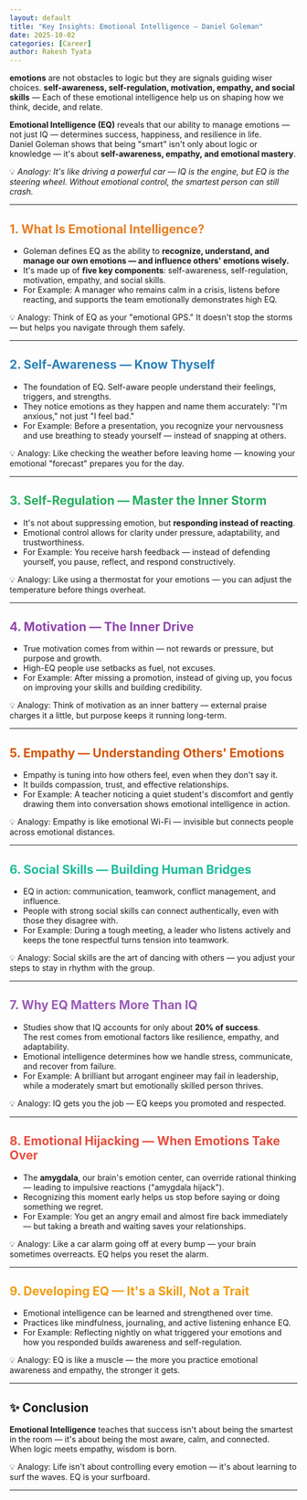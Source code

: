 ```yaml
---
layout: default
title: "Key Insights: Emotional Intelligence — Daniel Goleman"
date: 2025-10-02
categories: [Career]
author: Rakesh Tyata
---
```


**emotions** are not obstacles to logic but they are signals guiding wiser choices. **self-awareness, self-regulation, motivation, empathy, and social skills** — Each of these emotional intelligence help us on shaping how we think, decide, and relate.

**Emotional Intelligence (EQ)** reveals that our ability to manage emotions — not just IQ — determines success, happiness, and resilience in life.  
Daniel Goleman shows that being "smart" isn't only about logic or knowledge — it's about **self-awareness, empathy, and emotional mastery**.

💡 _Analogy: It's like driving a powerful car — IQ is the engine, but EQ is the steering wheel. Without emotional control, the smartest person can still crash._

---

## <span style="color:#E67E22">1. What Is Emotional Intelligence?</span>

- Goleman defines EQ as the ability to **recognize, understand, and manage our own emotions — and influence others' emotions wisely.**
- It's made up of **five key components**: self-awareness, self-regulation, motivation, empathy, and social skills.
- For Example: A manager who remains calm in a crisis, listens before reacting, and supports the team emotionally demonstrates high EQ.

💡 Analogy: Think of EQ as your "emotional GPS." It doesn't stop the storms — but helps you navigate through them safely.

---

## <span style="color:#2980B9">2. Self-Awareness — Know Thyself</span>

- The foundation of EQ. Self-aware people understand their feelings, triggers, and strengths.
- They notice emotions as they happen and name them accurately: "I'm anxious," not just "I feel bad."
- For Example: Before a presentation, you recognize your nervousness and use breathing to steady yourself — instead of snapping at others.

💡 Analogy: Like checking the weather before leaving home — knowing your emotional "forecast" prepares you for the day.

---

## <span style="color:#27AE60">3. Self-Regulation — Master the Inner Storm</span>

- It's not about suppressing emotion, but **responding instead of reacting**.
- Emotional control allows for clarity under pressure, adaptability, and trustworthiness.
- For Example: You receive harsh feedback — instead of defending yourself, you pause, reflect, and respond constructively.

💡 Analogy: Like using a thermostat for your emotions — you can adjust the temperature before things overheat.

---

## <span style="color:#8E44AD">4. Motivation — The Inner Drive</span>

- True motivation comes from within — not rewards or pressure, but purpose and growth.
- High-EQ people use setbacks as fuel, not excuses.
- For Example: After missing a promotion, instead of giving up, you focus on improving your skills and building credibility.

💡 Analogy: Think of motivation as an inner battery — external praise charges it a little, but purpose keeps it running long-term.

---

## <span style="color:#D35400">5. Empathy — Understanding Others' Emotions</span>

- Empathy is tuning into how others feel, even when they don't say it.
- It builds compassion, trust, and effective relationships.
- For Example: A teacher noticing a quiet student's discomfort and gently drawing them into conversation shows emotional intelligence in action.

💡 Analogy: Empathy is like emotional Wi-Fi — invisible but connects people across emotional distances.

---

## <span style="color:#1ABC9C">6. Social Skills — Building Human Bridges</span>

- EQ in action: communication, teamwork, conflict management, and influence.
- People with strong social skills can connect authentically, even with those they disagree with.
- For Example: During a tough meeting, a leader who listens actively and keeps the tone respectful turns tension into teamwork.

💡 Analogy: Social skills are the art of dancing with others — you adjust your steps to stay in rhythm with the group.

---

## <span style="color:#9B59B6">7. Why EQ Matters More Than IQ</span>

- Studies show that IQ accounts for only about **20% of success**.  
  The rest comes from emotional factors like resilience, empathy, and adaptability.
- Emotional intelligence determines how we handle stress, communicate, and recover from failure.
- For Example: A brilliant but arrogant engineer may fail in leadership, while a moderately smart but emotionally skilled person thrives.

💡 Analogy: IQ gets you the job — EQ keeps you promoted and respected.

---

## <span style="color:#E74C3C">8. Emotional Hijacking — When Emotions Take Over</span>

- The **amygdala**, our brain's emotion center, can override rational thinking — leading to impulsive reactions ("amygdala hijack").
- Recognizing this moment early helps us stop before saying or doing something we regret.
- For Example: You get an angry email and almost fire back immediately — but taking a breath and waiting saves your relationships.

💡 Analogy: Like a car alarm going off at every bump — your brain sometimes overreacts. EQ helps you reset the alarm.

---

## <span style="color:#F39C12">9. Developing EQ — It's a Skill, Not a Trait</span>

- Emotional intelligence can be learned and strengthened over time.
- Practices like mindfulness, journaling, and active listening enhance EQ.
- For Example: Reflecting nightly on what triggered your emotions and how you responded builds awareness and self-regulation.

💡 Analogy: EQ is like a muscle — the more you practice emotional awareness and empathy, the stronger it gets.

---

## ✨ **Conclusion**

**Emotional Intelligence** teaches that success isn't about being the smartest in the room — it's about being the most aware, calm, and connected.  
When logic meets empathy, wisdom is born.

💡 Analogy: Life isn't about controlling every emotion — it's about learning to surf the waves. EQ is your surfboard.

---
